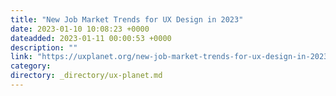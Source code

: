 ```yaml
---
title: "New Job Market Trends for UX Design in 2023"
date: 2023-01-10 10:08:23 +0000
dateadded: 2023-01-11 00:00:53 +0000
description: ""
link: "https://uxplanet.org/new-job-market-trends-for-ux-design-in-2023-d8a358305a59?source=rss----819cc2aaeee0---4"
category:
directory: _directory/ux-planet.md
---
```

